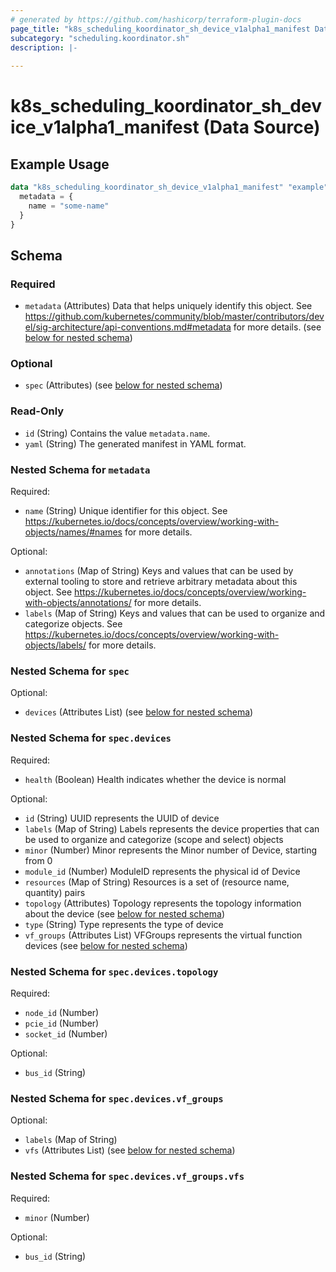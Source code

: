 ```yaml
---
# generated by https://github.com/hashicorp/terraform-plugin-docs
page_title: "k8s_scheduling_koordinator_sh_device_v1alpha1_manifest Data Source - terraform-provider-k8s"
subcategory: "scheduling.koordinator.sh"
description: |-
  
---
```


# k8s_scheduling_koordinator_sh_device_v1alpha1_manifest (Data Source)



## Example Usage

```terraform
data "k8s_scheduling_koordinator_sh_device_v1alpha1_manifest" "example" {
  metadata = {
    name = "some-name"
  }
}
```

<!-- schema generated by tfplugindocs -->
## Schema

### Required

- `metadata` (Attributes) Data that helps uniquely identify this object. See https://github.com/kubernetes/community/blob/master/contributors/devel/sig-architecture/api-conventions.md#metadata for more details. (see [below for nested schema](#nestedatt--metadata))

### Optional

- `spec` (Attributes) (see [below for nested schema](#nestedatt--spec))

### Read-Only

- `id` (String) Contains the value `metadata.name`.
- `yaml` (String) The generated manifest in YAML format.

<a id="nestedatt--metadata"></a>
### Nested Schema for `metadata`

Required:

- `name` (String) Unique identifier for this object. See https://kubernetes.io/docs/concepts/overview/working-with-objects/names/#names for more details.

Optional:

- `annotations` (Map of String) Keys and values that can be used by external tooling to store and retrieve arbitrary metadata about this object. See https://kubernetes.io/docs/concepts/overview/working-with-objects/annotations/ for more details.
- `labels` (Map of String) Keys and values that can be used to organize and categorize objects. See https://kubernetes.io/docs/concepts/overview/working-with-objects/labels/ for more details.


<a id="nestedatt--spec"></a>
### Nested Schema for `spec`

Optional:

- `devices` (Attributes List) (see [below for nested schema](#nestedatt--spec--devices))

<a id="nestedatt--spec--devices"></a>
### Nested Schema for `spec.devices`

Required:

- `health` (Boolean) Health indicates whether the device is normal

Optional:

- `id` (String) UUID represents the UUID of device
- `labels` (Map of String) Labels represents the device properties that can be used to organize and categorize (scope and select) objects
- `minor` (Number) Minor represents the Minor number of Device, starting from 0
- `module_id` (Number) ModuleID represents the physical id of Device
- `resources` (Map of String) Resources is a set of (resource name, quantity) pairs
- `topology` (Attributes) Topology represents the topology information about the device (see [below for nested schema](#nestedatt--spec--devices--topology))
- `type` (String) Type represents the type of device
- `vf_groups` (Attributes List) VFGroups represents the virtual function devices (see [below for nested schema](#nestedatt--spec--devices--vf_groups))

<a id="nestedatt--spec--devices--topology"></a>
### Nested Schema for `spec.devices.topology`

Required:

- `node_id` (Number)
- `pcie_id` (Number)
- `socket_id` (Number)

Optional:

- `bus_id` (String)


<a id="nestedatt--spec--devices--vf_groups"></a>
### Nested Schema for `spec.devices.vf_groups`

Optional:

- `labels` (Map of String)
- `vfs` (Attributes List) (see [below for nested schema](#nestedatt--spec--devices--vf_groups--vfs))

<a id="nestedatt--spec--devices--vf_groups--vfs"></a>
### Nested Schema for `spec.devices.vf_groups.vfs`

Required:

- `minor` (Number)

Optional:

- `bus_id` (String)
